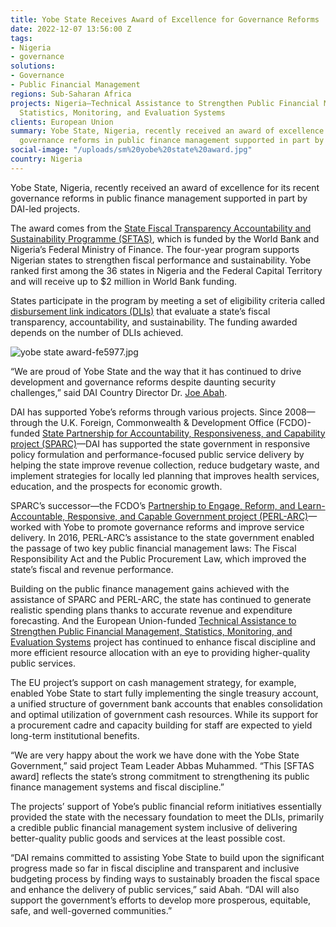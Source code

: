 ```yaml
---
title: Yobe State Receives Award of Excellence for Governance Reforms
date: 2022-12-07 13:56:00 Z
tags:
- Nigeria
- governance
solutions:
- Governance
- Public Financial Management
regions: Sub-Saharan Africa
projects: Nigeria—Technical Assistance to Strengthen Public Financial Management,
  Statistics, Monitoring, and Evaluation Systems
clients: European Union
summary: Yobe State, Nigeria, recently received an award of excellence for its recent
  governance reforms in public finance management supported in part by DAI-led projects.
social-image: "/uploads/sm%20yobe%20state%20award.jpg"
country: Nigeria
---
```


Yobe State, Nigeria, recently received an award of excellence for its recent governance reforms in public finance management supported in part by DAI-led projects.

The award comes from the [State Fiscal Transparency Accountability and Sustainability Programme (SFTAS)](https://projects.worldbank.org/en/projects-operations/project-detail/P162009), which is funded by the World Bank and Nigeria’s Federal Ministry of Finance. The four-year program supports Nigerian states to strengthen fiscal performance and sustainability. Yobe ranked first among the 36 states in Nigeria and the Federal Capital Territory and will receive up to $2 million in World Bank funding. 

States participate in the program by meeting a set of eligibility criteria called [disbursement link indicators (DLIs)](https://www.sftas.org.ng/sftas-program-scope-duration-and-components/) that evaluate a state’s fiscal transparency, accountability, and sustainability. The funding awarded depends on the number of DLIs achieved. 

![yobe state award-fe5977.jpg](/uploads/yobe%20state%20award-fe5977.jpg)
 
“We are proud of Yobe State and the way that it has continued to drive development and governance reforms despite daunting security challenges,” said DAI Country Director Dr. [Joe Abah](https://www.dai.com/who-we-are/our-team/joe-abah).
 
DAI has supported Yobe’s reforms through various projects. Since 2008—through the U.K. Foreign, Commonwealth & Development Office (FCDO)-funded [State Partnership for Accountability, Responsiveness, and Capability project (SPARC)](https://www.dai.com/our-work/projects/nigeria-state-partnership-for-accountability-responsiveness-and-capability)—DAI has supported the state government in responsive policy formulation and performance-focused public service delivery by helping the state improve revenue collection, reduce budgetary waste, and implement strategies for locally led planning that improves health services, education, and the prospects for economic growth. 
 
SPARC’s successor—the FCDO’s [Partnership to Engage, Reform, and Learn-Accountable, Responsive, and Capable Government project (PERL-ARC)](https://www.dai.com/our-work/projects/nigeria-accountable-responsive-and-capable-government-ARC)—worked with Yobe to promote governance reforms and improve service delivery. In 2016, PERL-ARC’s assistance to the state government enabled the passage of two key public financial management laws: The Fiscal Responsibility Act and the Public Procurement Law, which improved the state’s fiscal and revenue performance.
 
Building on the public finance management gains achieved with the assistance of SPARC and PERL-ARC, the state has continued to generate realistic spending plans thanks to accurate revenue and expenditure forecasting. And the European Union-funded [Technical Assistance to Strengthen Public Financial Management, Statistics, Monitoring, and Evaluation Systems](https://www.dai.com/our-work/projects/nigeria-technical-assistance-to-strengthen-public-financial-management-statistics-monitoring-and-evaluation-systems) project has continued to enhance fiscal discipline and more efficient resource allocation with an eye to providing higher-quality public services.
 
The EU project’s support on cash management strategy, for example, enabled Yobe State to start fully implementing the single treasury account, a unified structure of government bank accounts that enables consolidation and optimal utilization of government cash resources. While its support for a procurement cadre and capacity building for staff are expected to yield long-term institutional benefits. 
 
“We are very happy about the work we have done with the Yobe State Government,” said project Team Leader Abbas Muhammed. “This [SFTAS award] reflects the state’s strong commitment to strengthening its public finance management systems and fiscal discipline.” 
 
The projects’ support of Yobe’s public financial reform initiatives essentially provided the state with the necessary foundation to meet the DLIs, primarily a credible public financial management system inclusive of delivering better-quality public goods and services at the least possible cost.
  
“DAI remains committed to assisting Yobe State to build upon the significant progress made so far in fiscal discipline and transparent and inclusive budgeting process by finding ways to sustainably broaden the fiscal space and enhance the delivery of public services,” said Abah. “DAI will also support the government’s efforts to develop more prosperous, equitable, safe, and well-governed communities.”